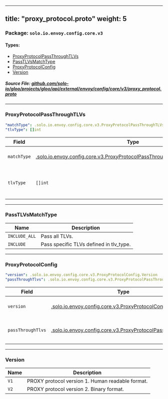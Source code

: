 
---
title: "proxy_protocol.proto"
weight: 5
---

<!-- Code generated by solo-kit. DO NOT EDIT. -->


### Package: `solo.io.envoy.config.core.v3` 
#### Types:


- [ProxyProtocolPassThroughTLVs](#proxyprotocolpassthroughtlvs)
- [PassTLVsMatchType](#passtlvsmatchtype)
- [ProxyProtocolConfig](#proxyprotocolconfig)
- [Version](#version)
  



##### Source File: [github.com/solo-io/gloo/projects/gloo/api/external/envoy/config/core/v3/proxy_protocol.proto](https://github.com/solo-io/gloo/blob/main/projects/gloo/api/external/envoy/config/core/v3/proxy_protocol.proto)





---
### ProxyProtocolPassThroughTLVs



```yaml
"matchType": .solo.io.envoy.config.core.v3.ProxyProtocolPassThroughTLVs.PassTLVsMatchType
"tlvType": []int

```

| Field | Type | Description |
| ----- | ---- | ----------- | 
| `matchType` | [.solo.io.envoy.config.core.v3.ProxyProtocolPassThroughTLVs.PassTLVsMatchType](../proxy_protocol.proto.sk/#passtlvsmatchtype) | The strategy to pass through TLVs. Default is INCLUDE_ALL. If INCLUDE_ALL is set, all TLVs will be passed through no matter the tlv_type field. |
| `tlvType` | `[]int` | The TLV types that are applied based on match_type. TLV type is defined as uint8_t in proxy protocol. See `the spec <https://www.haproxy.org/download/2.1/doc/proxy-protocol.txt>`_ for details. |




---
### PassTLVsMatchType



| Name | Description |
| ----- | ----------- | 
| `INCLUDE_ALL` | Pass all TLVs. |
| `INCLUDE` | Pass specific TLVs defined in tlv_type. |




---
### ProxyProtocolConfig



```yaml
"version": .solo.io.envoy.config.core.v3.ProxyProtocolConfig.Version
"passThroughTlvs": .solo.io.envoy.config.core.v3.ProxyProtocolPassThroughTLVs

```

| Field | Type | Description |
| ----- | ---- | ----------- | 
| `version` | [.solo.io.envoy.config.core.v3.ProxyProtocolConfig.Version](../proxy_protocol.proto.sk/#version) | The PROXY protocol version to use. See https://www.haproxy.org/download/2.1/doc/proxy-protocol.txt for details. |
| `passThroughTlvs` | [.solo.io.envoy.config.core.v3.ProxyProtocolPassThroughTLVs](../proxy_protocol.proto.sk/#proxyprotocolpassthroughtlvs) | This config controls which TLVs can be passed to filter state if it is Proxy Protocol V2 header. If there is no setting for this field, no TLVs will be passed through. |




---
### Version



| Name | Description |
| ----- | ----------- | 
| `V1` | PROXY protocol version 1. Human readable format. |
| `V2` | PROXY protocol version 2. Binary format. |





<!-- Start of HubSpot Embed Code -->
<script type="text/javascript" id="hs-script-loader" async defer src="//js.hs-scripts.com/5130874.js"></script>
<!-- End of HubSpot Embed Code -->
